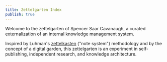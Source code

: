 ```yaml
---
title: Zettelgarten Index
publish: true
---
```

Welcome to the zettelgarten of Spencer Saar Cavanaugh, a curated externalization of an internal knowledge management system.

Inspired by Luhman's [zettelkasten](https://en.wikipedia.org/wiki/Zettelkasten) ("note system") methodology and by the concept of a digital garden, this zettelgarten is an experiment in self-publishing, independent research, and knowledge architecture.